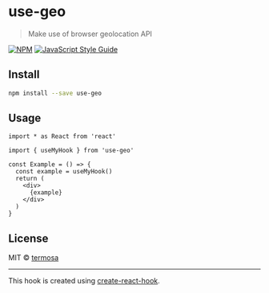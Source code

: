 # use-geo

> Make use of browser geolocation API

[![NPM](https://img.shields.io/npm/v/use-geo.svg)](https://www.npmjs.com/package/use-geo) [![JavaScript Style Guide](https://img.shields.io/badge/code_style-standard-brightgreen.svg)](https://standardjs.com)

## Install

```bash
npm install --save use-geo
```

## Usage

```tsx
import * as React from 'react'

import { useMyHook } from 'use-geo'

const Example = () => {
  const example = useMyHook()
  return (
    <div>
      {example}
    </div>
  )
}
```

## License

MIT © [termosa](https://github.com/termosa)

---

This hook is created using [create-react-hook](https://github.com/hermanya/create-react-hook).
